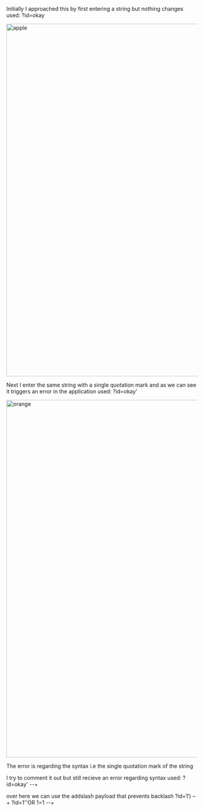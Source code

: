   Initially I approached this by first entering a string but nothing changes   used: ?id=okay
  
  <img width="928" alt="apple" src="https://user-images.githubusercontent.com/76178081/104917253-2f297500-59b9-11eb-8e5d-0a35b4d47111.PNG">
  
  Next I enter the same string with a single quotation mark and as we can see it triggers an error in the application
  used: ?id=okay'
  
  <img width="941" alt="orange" src="https://user-images.githubusercontent.com/76178081/104917562-93e4cf80-59b9-11eb-91f3-c8f0b7ef8ce9.PNG">
   
   The error is regarding the syntax i.e the single quotation mark of the string
   
   I try to comment it out but still recieve an error regarding syntax used: ?id=okay' --+
   
   over here we can use the addslash payload that prevents backlash
   ?id=1′) –+
   ?id=1''OR 1=1 --+
   
   

  
  

  
  
